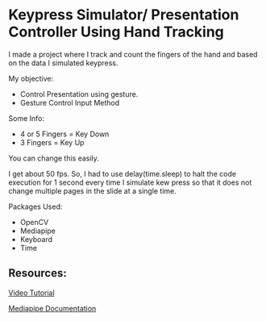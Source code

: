 # Keypress Simulator/ Presentation Controller Using Hand Tracking

I made a project where I track and count the fingers of the hand and based on the data I simulated keypress. 

My objective:
* Control Presentation using gesture.
* Gesture Control Input Method

Some Info:
* 4 or 5 Fingers = Key Down
* 3 Fingers = Key Up

You can change this easily.

I get about 50 fps. So, I had to use delay(time.sleep) to halt the code execution for 1 second every time I simulate kew press so that it does not change multiple pages in the slide at a single time.

Packages Used:
* OpenCV
* Mediapipe
* Keyboard
* Time

## Resources: 
[Video Tutorial](https://www.youtube.com/watch?v=HGOBQPFzWKo)

[Mediapipe Documentation](https://google.github.io/mediapipe/solutions/hands.html#min_detection_confidence)
